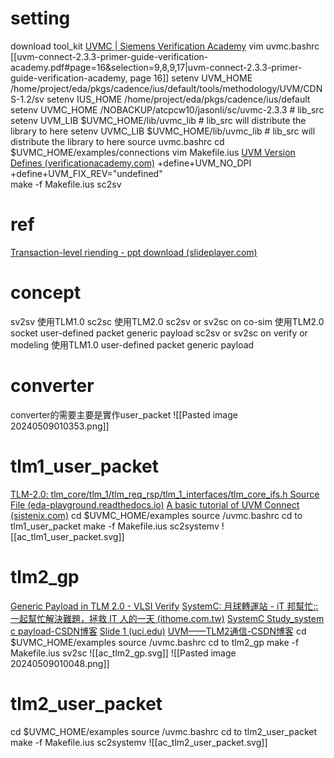 # setting
download tool_kit
	[UVMC | Siemens Verification Academy](https://verificationacademy.com/topics/uvm-universal-verification-methodology/uvmc/)
vim uvmc.bashrc
	[[uvm-connect-2.3.3-primer-guide-verification-academy.pdf#page=16&selection=9,8,9,17|uvm-connect-2.3.3-primer-guide-verification-academy, page 16]]
	setenv UVM_HOME /home/project/eda/pkgs/cadence/ius/default/tools/methodology/UVM/CDNS-1.2/sv
	setenv IUS_HOME /home/project/eda/pkgs/cadence/ius/default
	setenv UVMC_HOME /NOBACKUP/atcpcw10/jasonli/sc/uvmc-2.3.3 # lib_src
	setenv UVM_LIB $UVMC_HOME/lib/uvmc_lib  # lib_src will distribute the library to here
	setenv UVMC_LIB $UVMC_HOME/lib/uvmc_lib # lib_src will distribute the library to here
source uvmc.bashrc
cd $UVMC_HOME/examples/connections
vim Makefile.ius
	[UVM Version Defines (verificationacademy.com)](https://verificationacademy.com/verification-methodology-reference/uvm/docs_1.2/html/files/macros/uvm_version_defines-svh.html)
	  +define+UVM_NO_DPI \
	  +define+UVM_FIX_REV="undefined" \
make -f Makefile.ius sc2sv
# ref
[Transaction-level riending - ppt download (slideplayer.com)](https://slideplayer.com/slide/12988254/)
# concept
sv2sv
	使用TLM1.0
sc2sc
	使用TLM2.0
sc2sv or sv2sc on co-sim
	使用TLM2.0 socket
	user-defined packet
	generic payload
sc2sv or sv2sc on verify or modeling
	使用TLM1.0 
	user-defined packet
	generic payload
# converter
converter的需要主要是實作user_packet
![[Pasted image 20240509010353.png]]
# tlm1_user_packet
[TLM-2.0: tlm_core/tlm_1/tlm_req_rsp/tlm_1_interfaces/tlm_core_ifs.h Source File (eda-playground.readthedocs.io)](https://eda-playground.readthedocs.io/en/latest/_static/systemc-2.3.1/tlm/a00104_source.html)
[A basic tutorial of UVM Connect (sistenix.com)](https://sistenix.com/basic_uvmc.html)
cd $UVMC_HOME/examples
source /uvmc.bashrc
cd to tlm1_user_packet
make -f Makefile.ius sc2systemv
![[ac_tlm1_user_packet.svg]]
# tlm2_gp
[Generic Payload in TLM 2.0 - VLSI Verify](https://vlsiverify.com/uvm/tlm/generic-payload-in-tlm-2-0/)
[SystemC: 月球轉運站 - iT 邦幫忙::一起幫忙解決難題，拯救 IT 人的一天 (ithome.com.tw)](https://ithelp.ithome.com.tw/articles/10266996)
[SystemC Study_system c payload-CSDN博客](https://blog.csdn.net/ocarvb/article/details/111227196)
[Slide 1 (uci.edu)](https://newport.eecs.uci.edu/~doemer/w19_eecs222/Lecture19_SystemC_Part3.pdf)
[UVM——TLM2通信-CSDN博客](https://blog.csdn.net/weixin_42482170/article/details/123574743)
cd $UVMC_HOME/examples
source /uvmc.bashrc
cd to tlm2_gp
make -f Makefile.ius sv2sc
![[ac_tlm2_gp.svg]]
![[Pasted image 20240509010048.png]]
# tlm2_user_packet
cd $UVMC_HOME/examples
source /uvmc.bashrc
cd to tlm2_user_packet
make -f Makefile.ius sc2systemv
![[ac_tlm2_user_packet.svg]]